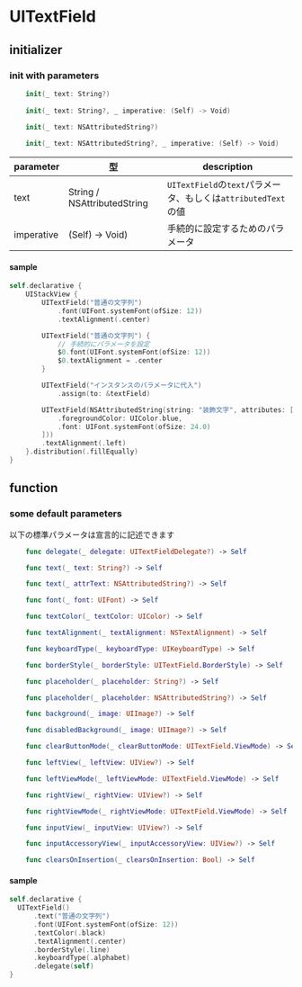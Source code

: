 # UITextField

## initializer

### init with parameters

```swift
    init(_ text: String?)
        
    init(_ text: String?, _ imperative: (Self) -> Void)

    init(_ text: NSAttributedString?)
    
    init(_ text: NSAttributedString?, _ imperative: (Self) -> Void)
```

|  parameter | 型 | description |
| ---- | ---- | ---- |
| text | String / NSAttributedString | `UITextField`の`text`パラメータ、もしくは`attributedText`の値 |
| imperative | (Self) -> Void) | 手続的に設定するためのパラメータ |

#### sample

```swift
self.declarative {
    UIStackView {
        UITextField("普通の文字列")
            .font(UIFont.systemFont(ofSize: 12))
            .textAlignment(.center)

        UITextField("普通の文字列") {
            // 手続的にパラメータを設定
            $0.font(UIFont.systemFont(ofSize: 12))
            $0.textAlignment = .center
        }

        UITextField("インスタンスのパラメータに代入")
            .assign(to: &textField)

        UITextField(NSAttributedString(string: "装飾文字", attributes: [
            .foregroundColor: UIColor.blue,
            .font: UIFont.systemFont(ofSize: 24.0)
        ]))
        .textAlignment(.left)
    }.distribution(.fillEqually)
}
```

## function

### some default parameters

以下の標準パラメータは宣言的に記述できます

```swift
    func delegate(_ delegate: UITextFieldDelegate?) -> Self

    func text(_ text: String?) -> Self

    func text(_ attrText: NSAttributedString?) -> Self

    func font(_ font: UIFont) -> Self

    func textColor(_ textColor: UIColor) -> Self

    func textAlignment(_ textAlignment: NSTextAlignment) -> Self

    func keyboardType(_ keyboardType: UIKeyboardType) -> Self

    func borderStyle(_ borderStyle: UITextField.BorderStyle) -> Self

    func placeholder(_ placeholder: String?) -> Self

    func placeholder(_ placeholder: NSAttributedString?) -> Self

    func background(_ image: UIImage?) -> Self

    func disabledBackground(_ image: UIImage?) -> Self

    func clearButtonMode(_ clearButtonMode: UITextField.ViewMode) -> Self

    func leftView(_ leftView: UIView?) -> Self

    func leftViewMode(_ leftViewMode: UITextField.ViewMode) -> Self

    func rightView(_ rightView: UIView?) -> Self

    func rightViewMode(_ rightViewMode: UITextField.ViewMode) -> Self

    func inputView(_ inputView: UIView?) -> Self

    func inputAccessoryView(_ inputAccessoryView: UIView?) -> Self

    func clearsOnInsertion(_ clearsOnInsertion: Bool) -> Self
```

#### sample

```swift
self.declarative {
  UITextField()
      .text("普通の文字列")
      .font(UIFont.systemFont(ofSize: 12))
      .textColor(.black)
      .textAlignment(.center)
      .borderStyle(.line)
      .keyboardType(.alphabet)
      .delegate(self)
}
```